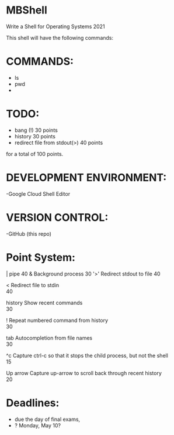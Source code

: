 # MBShell
Write a Shell for Operating Systems 2021

This shell will have the following commands:

# COMMANDS:
- ls
- pwd
- 
# TODO:

- bang (!) 30 points
- history 30 points
- redirect file from stdout(>) 40 points 

for a total of 100 points.

# DEVELOPMENT ENVIRONMENT:
-Google Cloud Shell Editor

# VERSION CONTROL:
-GitHub (this repo)

# Point System:

|	pipe	40
&	Background process	30
'>'	Redirect stdout to file	
40

< 	Redirect file to stdin	
40

history	Show recent commands	
30

!	Repeat numbered command from history	
30

tab	Autocompletion from file names	
30

^c	Capture ctrl-c so that it stops the child process, but not the shell	
15

Up arrow	Capture up-arrow to scroll back through recent history	
20

# Deadlines:
- due the day of final exams, 
- ? Monday, May 10?
